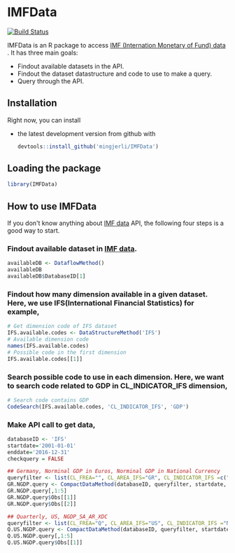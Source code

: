 <!-- README.md is generated from README.Rmd. Please edit that file -->
IMFData
=======

[![Build Status](http://travis-ci.org/mingjerli/IMFData.png?branch=master)](https://travis-ci.org/mingjerli/IMFData)

IMFData is an R package to access [IMF (Internation Monetary of Fund) data](http://data.imf.org) . It has three main goals:

-   Findout available datasets in the API.
-   Findout the dataset datastructure and code to use to make a query.
-   Query through the API.

Installation
------------

Right now, you can install

-   the latest development version from github with

    ``` r
    devtools::install_github('mingjerli/IMFData')
    ```

Loading the package
-------------------

``` r
library(IMFData)
```

How to use IMFData
------------------

If you don't know anything about [IMF data](http://data.imf.org) API, the following four steps is a good way to start.

### Findout available dataset in [IMF data](http://data.imf.org).

``` r
availableDB <- DataflowMethod()
availableDB
availableDB$DatabaseID[1]
```

### Findout how many dimension available in a given dataset. Here, we use IFS(International Financial Statistics) for example,

``` r
# Get dimension code of IFS dataset
IFS.available.codes <- DataStructureMethod('IFS')
# Available dimension code
names(IFS.available.codes)
# Possible code in the first dimension
IFS.available.codes[[1]] 
```

### Search possible code to use in each dimension. Here, we want to search code related to GDP in CL\_INDICATOR\_IFS dimension,

``` r
# Search code contains GDP
CodeSearch(IFS.available.codes, 'CL_INDICATOR_IFS', 'GDP') 
```

### Make API call to get data,

``` r
databaseID <- 'IFS'
startdate='2001-01-01'
enddate='2016-12-31'
checkquery = FALSE

## Germany, Norminal GDP in Euros, Norminal GDP in National Currency
queryfilter <- list(CL_FREA="", CL_AREA_IFS="GR", CL_INDICATOR_IFS =c("NGDP_EUR","NGDP_XDC"))
GR.NGDP.query <- CompactDataMethod(databaseID, queryfilter, startdate, enddate, checkquery)
GR.NGDP.query[,1:5]
GR.NGDP.query$Obs[[1]]
GR.NGDP.query$Obs[[2]]

## Quarterly, US, NGDP_SA_AR_XDC
queryfilter <- list(CL_FREA="Q", CL_AREA_IFS="US", CL_INDICATOR_IFS ="NGDP_SA_AR_XDC")
Q.US.NGDP.query <- CompactDataMethod(databaseID, queryfilter, startdate, enddate, checkquery)
Q.US.NGDP.query[,1:5]
Q.US.NGDP.query$Obs[[1]]
```
